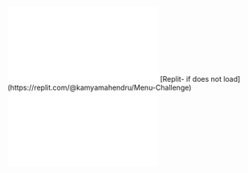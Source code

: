<iframe frameborder=“0” width=“100%” height=“500px” src=“https://replit.com/@kamyamahendru/cat?embed=true” > Only works sometimes</iframe>
[Replit- if does not load](https://replit.com/@kamyamahendru/Menu-Challenge)

<iframe frameborder=“0” width=“100%” height=“500px” src=“https://replit.com/@kamyamahendru/Menu-Challenge?embed=true"></iframe>
